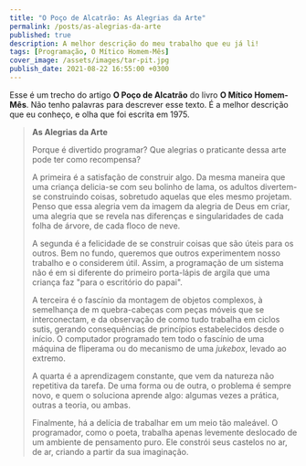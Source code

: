 ```yaml
---
title: "O Poço de Alcatrão: As Alegrias da Arte"
permalink: /posts/as-alegrias-da-arte
published: true
description: A melhor descrição do meu trabalho que eu já li!
tags: [Programação, O Mítico Homem-Mês]
cover_image: /assets/images/tar-pit.jpg
publish_date: 2021-08-22 16:55:00 +0300
---
```


Esse é um trecho do artigo **O Poço de Alcatrão** do livro **O Mítico Homem-Mês**. Não tenho palavras para descrever esse texto. É a melhor descrição que eu conheço, e olha que foi escrita em 1975. 

> **As Alegrias da Arte**
>
> Porque é divertido programar? Que alegrias o praticante dessa arte pode ter como recompensa?
>
> A primeira é a satisfação de construir algo. Da mesma maneira que uma criança delicia-se com seu bolinho de lama, os adultos divertem-se construindo coisas, sobretudo aquelas que eles mesmo projetam. Penso que essa alegria vem da imagem da alegria de Deus em criar, uma alegria que se revela nas diferenças e singularidades  de cada folha de árvore, de cada floco de neve.
>
> A segunda é a felicidade de se construir coisas que são úteis para os outros. Bem no fundo, queremos que outros experimentem nosso trabalho e o considerem útil. Assim, a programação de um sistema não é em si diferente do primeiro porta-lápis de argila que uma criança faz "para o escritório do papai".
> 
> A terceira é o fascínio da montagem de objetos complexos, à semelhança de m quebra-cabeças com peças móveis que se interconectam, e da observação de como tudo trabalha em ciclos sutis, gerando consequências de princípios estabelecidos desde o início. O computador programado tem todo o fascínio de uma máquina de fliperama ou do mecanismo de uma _jukebox_, levado ao extremo.
>
> A quarta é a aprendizagem constante, que vem da natureza não repetitiva da tarefa. De uma forma ou de outra, o problema é sempre novo, e quem o soluciona aprende algo: algumas vezes a prática, outras a teoria, ou ambas.
>
> Finalmente, há a delícia de trabalhar em um meio tão maleável. O programador, como o poeta, trabalha apenas levemente deslocado de um ambiente de pensamento puro. Ele constrói seus castelos no ar, de ar, criando a partir da sua imaginação.

